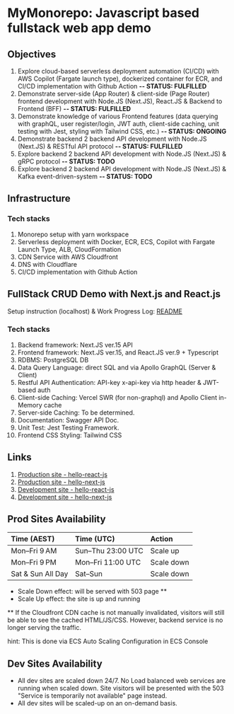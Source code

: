 # MyMonorepo: Javascript based fullstack web app demo

## Objectives
1. Explore cloud-based serverless deployment automation (CI/CD) with AWS Copilot (Fargate launch type), dockerized container for ECR, and CI/CD implementation with Github Action 
**-- STATUS: FULFILLED**
2. Demonstrate server-side (App Router) & client-side (Page Router) frontend development with Node.JS (Next.JS), React.JS & Backend to Frontend (BFF) **-- STATUS: FULFILLED**
3. Demonstrate knowledge of various Frontend features (data querying with graphQL, user register/login, JWT auth,  client-side caching, unit testing with Jest, styling with Tailwind CSS, etc.) **-- STATUS: ONGOING**
4. Demonstrate backend 2 backend API development with Node.JS (Next.JS) & RESTful API protocol **-- STATUS: FULFILLED**
5. Explore backend 2 backend API development with Node.JS (Next.JS) & gRPC protocol **-- STATUS: TODO**
6. Explore backend 2 backend API development with Node.JS (Next.JS) & Kafka event-driven-system **-- STATUS: TODO**

## Infrastructure
### Tech stacks
1. Monorepo setup with yarn workspace
2. Serverless deployment with Docker, ECR, ECS, Copilot with Fargate Launch Type, ALB, CloudFormation
3. CDN Service with AWS Cloudfront
4. DNS with Cloudflare
6. CI/CD implementation with Github Action

## FullStack CRUD Demo with Next.js and React.js
Setup instruction (localhost) & Work Progress Log: [README](https://github.com/hey-you-d/mymonorepo/blob/master/myapps/hello-next-js/README.md)

### Tech stacks
1. Backend framework: Next.JS ver.15 API 
2. Frontend framework: Next.JS ver.15, and React.JS ver.9 + Typescript
2. RDBMS: PostgreSQL DB
3. Data Query Language: direct SQL and via Apollo GraphQL (Server & Client)
4. Restful API Authentication: API-key x-api-key via http header & JWT-based auth
5. Client-side Caching: Vercel SWR (for non-graphql) and Apollo Client in-Memory cache
6. Server-side Caching: To be determined. 
7. Documentation: Swagger API Doc.
8. Unit Test: Jest Testing Framework.
9. Frontend CSS Styling: Tailwind CSS

## Links
1. [Production site - hello-react-js](https://www.yudimankwanmas.com)
2. [Production site - hello-next-js](https://www.yudimankwanmas.com/hello-next-js) 
3. [Development site - hello-react-js](https://dev.yudimankwanmas.com)
4. [Development site - hello-next-js](https://dev.yudimankwanmas.com/hello-next-js) 

## Prod Sites Availability
| Time (AEST)         | Time (UTC)         | Action     |
| :------------------ | :----------------- | :--------- |
| Mon–Fri 9 AM        | Sun–Thu 23:00 UTC  | Scale up   |
| Mon–Fri 9 PM        | Mon–Fri 11:00 UTC  | Scale down |
| Sat & Sun All Day   | Sat–Sun            | Scale down |

* Scale Down effect: will be served with 503 page **  
* Scale Up effect: the site is up and running

** If the Cloudfront CDN cache is not manually invalidated, visitors will still be able to see the cached HTML/JS/CSS. However, backend service is no longer serving the traffic.  

hint: This is done via ECS Auto Scaling Configuration in ECS Console

## Dev Sites Availability
* All dev sites are scaled down 24/7. No Load balanced web services are running when scaled down. Site visitors  will be presented with the 503 "Service is temporarily not available" page instead. 
* All dev sites will be scaled-up on an on-demand basis. 